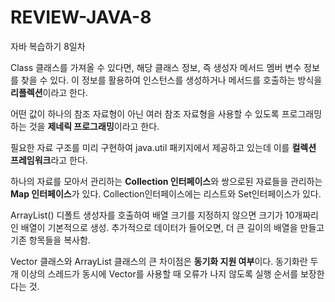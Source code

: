 # REVIEW-JAVA-8

자바 복습하기 8일차

Class 클래스를 가져올 수 있다면, 해당 클래스 정보, 즉 생성자 메서드 멤버 변수 정보를 찾을 수 있다. 이 정보를 활용하여 인스턴스를 생성하거나 메서드를 호출하는 방식을 **리플렉션**이라고 한다.

어떤 값이 하나의 참조 자료형이 아닌 여러 참조 자료형을 사용할 수 있도록 프로그래밍하는 것을 **제네릭 프로그래밍**이라고 한다.

필요한 자료 구조를 미리 구현하여 java.util 패키지에서 제공하고 있는데 이를 **컬렉션 프레임워크**라고 한다.

하나의 자료를 모아서 관리하는 **Collection 인터페이스**와 쌍으로된 자료들을 관리하는 **Map 인터페이스**가 있다. Collection인터페이스에는 리스트와 Set인터페이스가 있다.

ArrayList() 디폴트 생성자를 호출하여 배열 크기를 지정하지 않으면 크기가 10개짜리인 배열이 기본적으로 생성. 추가적으로 데이터가 들어오면, 더 큰 길이의 배열을 만들고 기존 항목들을 복사함.

Vector 클래스와 ArrayList 클래스의 큰 차이점은 **동기화 지원 여부**이다. 동기화란 두 개 이상의 스레드가 동시에 Vector를 사용할 때 오류가 나지 않도록 실행 순서를 보장한다는 것.
